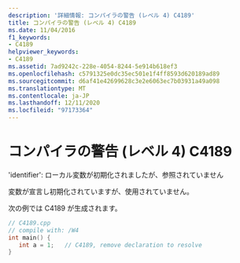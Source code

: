 ```yaml
---
description: '詳細情報: コンパイラの警告 (レベル 4) C4189'
title: コンパイラの警告 (レベル 4) C4189
ms.date: 11/04/2016
f1_keywords:
- C4189
helpviewer_keywords:
- C4189
ms.assetid: 7ad9242c-228e-4054-8244-5e914b618ef3
ms.openlocfilehash: c5791325e0dc35ec501e1f4ff8593d620189ad89
ms.sourcegitcommit: d6af41e42699628c3e2e6063ec7b03931a49a098
ms.translationtype: MT
ms.contentlocale: ja-JP
ms.lasthandoff: 12/11/2020
ms.locfileid: "97173364"
---
```

# <a name="compiler-warning-level-4-c4189"></a>コンパイラの警告 (レベル 4) C4189

'identifier': ローカル変数が初期化されましたが、参照されていません

変数が宣言し初期化されていますが、使用されていません。

次の例では C4189 が生成されます。

```cpp
// C4189.cpp
// compile with: /W4
int main() {
   int a = 1;   // C4189, remove declaration to resolve
}
```
